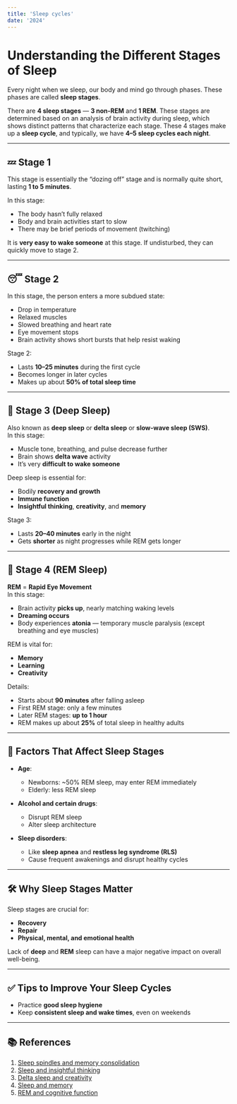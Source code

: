 ```yaml
---
title: 'Sleep cycles'
date: '2024'
---
```


# Understanding the Different Stages of Sleep

Every night when we sleep, our body and mind go through phases. These phases are called **sleep stages**.

There are **4 sleep stages** — **3 non-REM** and **1 REM**. These stages are determined based on an analysis of brain activity during sleep, which shows distinct patterns that characterize each stage. These 4 stages make up a **sleep cycle**, and typically, we have **4–5 sleep cycles each night**.

---

## 💤 Stage 1

This stage is essentially the “dozing off” stage and is normally quite short, lasting **1 to 5 minutes**.

In this stage:
- The body hasn’t fully relaxed
- Body and brain activities start to slow
- There may be brief periods of movement (twitching)

It is **very easy to wake someone** at this stage. If undisturbed, they can quickly move to stage 2.

---

## 😴 Stage 2

In this stage, the person enters a more subdued state:
- Drop in temperature
- Relaxed muscles
- Slowed breathing and heart rate
- Eye movement stops
- Brain activity shows short bursts that help resist waking

Stage 2:
- Lasts **10–25 minutes** during the first cycle
- Becomes longer in later cycles
- Makes up about **50% of total sleep time**

---

## 🧠 Stage 3 (Deep Sleep)

Also known as **deep sleep** or **delta sleep** or **slow-wave sleep (SWS)**.  
In this stage:
- Muscle tone, breathing, and pulse decrease further
- Brain shows **delta wave** activity
- It’s very **difficult to wake someone**

Deep sleep is essential for:
- Bodily **recovery and growth**
- **Immune function**
- **Insightful thinking**, **creativity**, and **memory**

Stage 3:
- Lasts **20–40 minutes** early in the night
- Gets **shorter** as night progresses while REM gets longer

---

## 🌙 Stage 4 (REM Sleep)

**REM** = **Rapid Eye Movement**  
In this stage:
- Brain activity **picks up**, nearly matching waking levels
- **Dreaming occurs**
- Body experiences **atonia** — temporary muscle paralysis (except breathing and eye muscles)

REM is vital for:
- **Memory**
- **Learning**
- **Creativity**

Details:
- Starts about **90 minutes** after falling asleep
- First REM stage: only a few minutes
- Later REM stages: **up to 1 hour**
- REM makes up about **25%** of total sleep in healthy adults

---

## 🧾 Factors That Affect Sleep Stages

- **Age**:  
  - Newborns: ~50% REM sleep, may enter REM immediately  
  - Elderly: less REM sleep

- **Alcohol and certain drugs**:  
  - Disrupt REM sleep  
  - Alter sleep architecture

- **Sleep disorders**:  
  - Like **sleep apnea** and **restless leg syndrome (RLS)**  
  - Cause frequent awakenings and disrupt healthy cycles

---

## 🛠 Why Sleep Stages Matter

Sleep stages are crucial for:
- **Recovery**
- **Repair**
- **Physical, mental, and emotional health**

Lack of **deep** and **REM** sleep can have a major negative impact on overall well-being.

---

## ✅ Tips to Improve Your Sleep Cycles

- Practice **good sleep hygiene**
- Keep **consistent sleep and wake times**, even on weekends

---

## 📚 References

1. [Sleep spindles and memory consolidation](https://academic.oup.com/sleep/article/32/2/139/3741707)  
2. [Sleep and insightful thinking](https://journals.plos.org/plosone/article?id=10.1371/journal.pone.0009442)  
3. [Delta sleep and creativity](https://www.sciencedirect.com/science/article/abs/pii/S1389945711000578?via%3Dihub)  
4. [Sleep and memory](http://healthysleep.med.harvard.edu/healthy/matters/benefits-of-sleep/learning-memory)  
5. [REM and cognitive function](https://www.pnas.org/content/106/25/10130)
